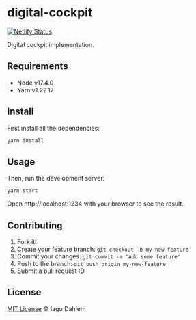 # digital-cockpit

[![Netlify Status](https://api.netlify.com/api/v1/badges/4a576906-7e62-4a54-a6d8-94e37a622fae/deploy-status)](https://app.netlify.com/sites/polite-marzipan-2a52ad/deploys)

Digital cockpit implementation.

## Requirements

- Node v17.4.0
- Yarn v1.22.17

## Install

First install all the dependencies:

```sh
yarn install
```

## Usage

Then, run the development server:

```sh
yarn start
```

Open http://localhost:1234 with your browser to see the result.

## Contributing

1. Fork it!
2. Create your feature branch: `git checkout -b my-new-feature`
3. Commit your changes: `git commit -m 'Add some feature'`
4. Push to the branch: `git push origin my-new-feature`
5. Submit a pull request :D

## License

[MIT License](http://iagodahlem.mit-license.org/) © Iago Dahlem
